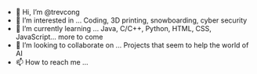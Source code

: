 - 👋 Hi, I’m @trevcong
- 👀 I’m interested in ... Coding, 3D printing, snowboarding, cyber security
- 🌱 I’m currently learning ... Java, C/C++, Python, HTML, CSS, JavaScript... more to come
- 💞️ I’m looking to collaborate on ... Projects that seem to help the world of AI
- 📫 How to reach me ... 
  
<!---
trevcong/trevcong is a ✨ special ✨ repository because its `README.md` (this file) appears on your GitHub profile.
You can click the Preview link to take a look at your changes.
--->
